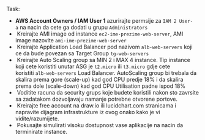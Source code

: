 Task:
-   **AWS Account Owners / IAM User 1** azurirajte permsije za `IAM 2 User-a` na nacin da cete ga dodati u grupu `Administrators`
-    Kreirajte AMI image od instance `ec2-ime-prezime-web-server`, AMI image nazovite `ami-ime-prezime-web-server`
-    Kreirajte Application Load Balancer pod nazivom `alb-web-servers` koji ce da bude povezan sa Target Group `tg-web-servers`
-    Kreirajte Auto Scaling group sa MIN 2 i MAX 4 instance. Tip instance koji cete koristiti unutar ASG je `t2.micro` ili `t3.micro` gdje cete koristiti `alb-web-servers` Load Balancer. AutoScaling group bi trebala da skalira prema gore (scale-up) kad god CPU predje 18% i da skalira prema dole (scale-down) kad god CPU Utilisation padne ispod 18%
-    Voditite racuna da security grups koje budete koristili nakon sto zavrsite sa zadatakom dozvoljavaju namanje potrebne otvorene portove.
-    Kreirajte free account na draw.io ili lucidchart.com stranicama i napravite dijagram infrastrukture iz ovog onako kako je vi vidite/razumijete.
-    Pokusajte simulirati visoku dostupnost vase aplikacije na nacin da terminirate instance.
